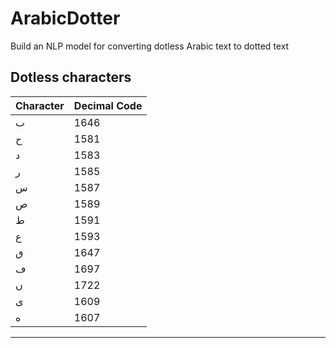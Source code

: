 # ArabicDotter
 Build an NLP model for converting dotless Arabic text to dotted text

## Dotless  characters
| Character | Decimal Code |
|-----------|--------------|
|    ٮ      |     1646     |
|    ح      |     1581     |
|    د      |     1583     |
|    ر      |     1585     |
|    س      |     1587     |
|    ص      |     1589     |
|    ط      |     1591     |
|    ع      |     1593     |
|    ٯ      |     1647     |
|    ڡ      |     1697     |
|    ں      |     1722     |
|    ى      |     1609     |
|    ه      |     1607     |

---------------------------


